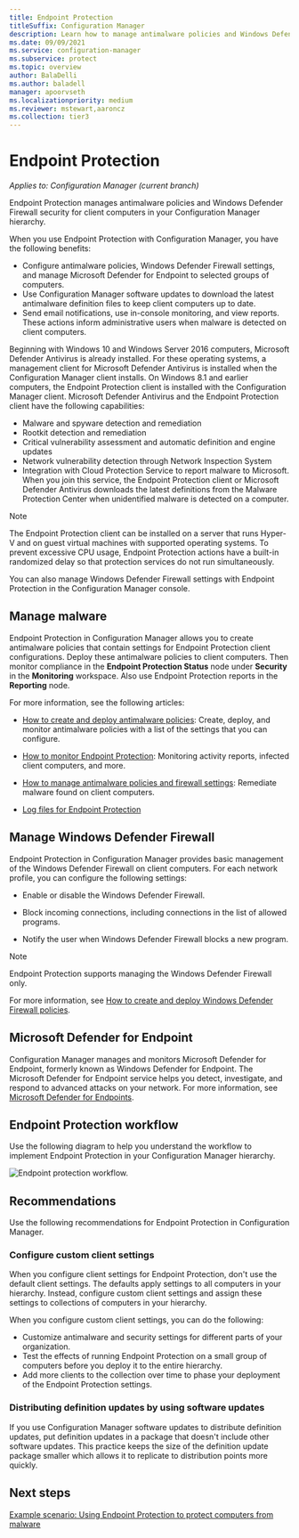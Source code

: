 ```yaml
---
title: Endpoint Protection
titleSuffix: Configuration Manager
description: Learn how to manage antimalware policies and Windows Defender Firewall security for clients.
ms.date: 09/09/2021
ms.service: configuration-manager
ms.subservice: protect
ms.topic: overview
author: BalaDelli
ms.author: baladell
manager: apoorvseth
ms.localizationpriority: medium
ms.reviewer: mstewart,aaroncz 
ms.collection: tier3
---
```


# Endpoint Protection

*Applies to: Configuration Manager (current branch)*

Endpoint Protection manages antimalware policies and Windows Defender Firewall security for client computers in your Configuration Manager hierarchy.

When you use Endpoint Protection with Configuration Manager, you have the following benefits:

- Configure antimalware policies, Windows Defender Firewall settings, and manage Microsoft Defender for Endpoint to selected groups of computers.
- Use Configuration Manager software updates to download the latest antimalware definition files to keep client computers up to date.
- Send email notifications, use in-console monitoring, and view reports. These actions inform administrative users when malware is detected on client computers.

Beginning with Windows 10 and Windows Server 2016 computers, Microsoft Defender Antivirus is already installed. For these operating systems, a management client for Microsoft Defender Antivirus is installed when the Configuration Manager client installs. On Windows 8.1 and earlier computers, the Endpoint Protection client is installed with the Configuration Manager client. Microsoft Defender Antivirus and the Endpoint Protection client have the following capabilities:

- Malware and spyware detection and remediation
- Rootkit detection and remediation
- Critical vulnerability assessment and automatic definition and engine updates
- Network vulnerability detection through Network Inspection System
- Integration with Cloud Protection Service to report malware to Microsoft. When you join this service, the Endpoint Protection client or Microsoft Defender Antivirus downloads the latest definitions from the Malware Protection Center when unidentified malware is detected on a computer.

> [!NOTE]
> The Endpoint Protection client can be installed on a server that runs Hyper-V and on guest virtual machines with supported operating systems. To prevent excessive CPU usage, Endpoint Protection actions have a built-in randomized delay so that protection services do not run simultaneously.

You can also manage Windows Defender Firewall settings with Endpoint Protection in the Configuration Manager console.

## Manage malware

Endpoint Protection in Configuration Manager allows you to create antimalware policies that contain settings for Endpoint Protection client configurations. Deploy these antimalware policies to client computers. Then monitor compliance in the **Endpoint Protection Status** node under **Security** in the **Monitoring** workspace. Also use Endpoint Protection reports in the **Reporting** node.

For more information, see the following articles:

- [How to create and deploy antimalware policies](endpoint-antimalware-policies.md): Create, deploy, and monitor antimalware policies with a list of the settings that you can configure.

- [How to monitor Endpoint Protection](monitor-endpoint-protection.md): Monitoring activity reports, infected client computers, and more.

- [How to manage antimalware policies and firewall settings](endpoint-antimalware-firewall.md): Remediate malware found on client computers.

- [Log files for Endpoint Protection](../../core/plan-design/hierarchy/log-files.md#BKMK_EPLog)

## Manage Windows Defender Firewall

Endpoint Protection in Configuration Manager provides basic management of the Windows Defender Firewall on client computers. For each network profile, you can configure the following settings:

- Enable or disable the Windows Defender Firewall.

- Block incoming connections, including connections in the list of allowed programs.

- Notify the user when Windows Defender Firewall blocks a new program.

> [!NOTE]
> Endpoint Protection supports managing the Windows Defender Firewall only.

For more information, see [How to create and deploy Windows Defender Firewall policies](create-windows-firewall-policies.md).

## Microsoft Defender for Endpoint

Configuration Manager manages and monitors Microsoft Defender for Endpoint, formerly known as Windows Defender for Endpoint. The Microsoft Defender for Endpoint service helps you detect, investigate, and respond to advanced attacks on your network. For more information, see [Microsoft Defender for Endpoints](defender-advanced-threat-protection.md).

## Endpoint Protection workflow

Use the following diagram to help you understand the workflow to implement Endpoint Protection in your Configuration Manager hierarchy.

![Endpoint protection workflow.](../media/Endpoint-Protection-Workflow.gif)

## Recommendations

Use the following recommendations for Endpoint Protection in Configuration Manager.

### Configure custom client settings

When you configure client settings for Endpoint Protection, don't use the default client settings. The defaults apply settings to all computers in your hierarchy. Instead, configure custom client settings and assign these settings to collections of computers in your hierarchy.

When you configure custom client settings, you can do the following:

- Customize antimalware and security settings for different parts of your organization.
- Test the effects of running Endpoint Protection on a small group of computers before you deploy it to the entire hierarchy.
- Add more clients to the collection over time to phase your deployment of the Endpoint Protection settings.

### Distributing definition updates by using software updates

If you use Configuration Manager software updates to distribute definition updates, put definition updates in a package that doesn't include other software updates. This practice keeps the size of the definition update package smaller which allows it to replicate to distribution points more quickly.

## Next steps

[Example scenario: Using Endpoint Protection to protect computers from malware](scenarios-endpoint-protection.md)

